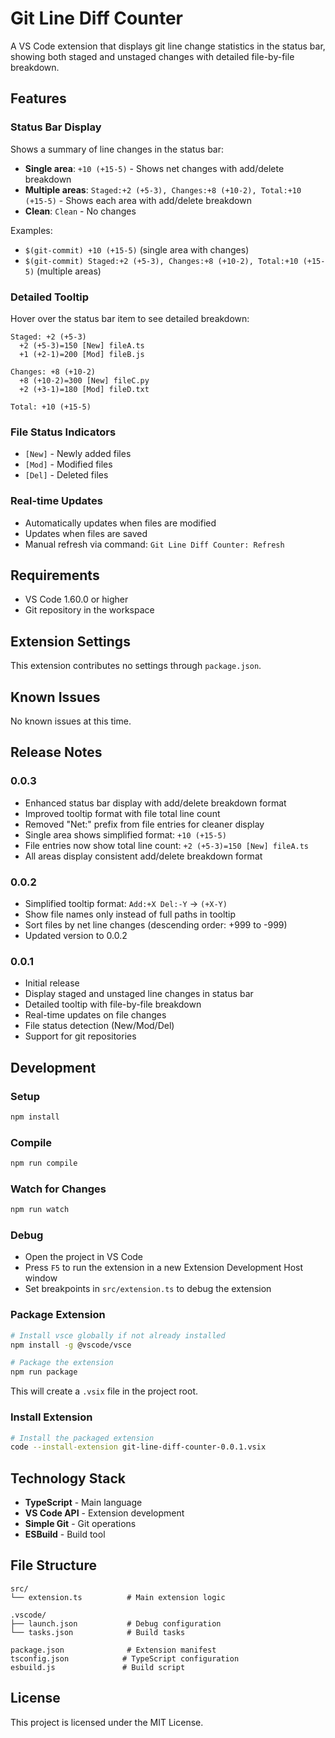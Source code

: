 # Git Line Diff Counter

A VS Code extension that displays git line change statistics in the status bar, showing both staged and unstaged changes with detailed file-by-file breakdown.

## Features

### Status Bar Display
Shows a summary of line changes in the status bar:
- **Single area**: `+10 (+15-5)` - Shows net changes with add/delete breakdown
- **Multiple areas**: `Staged:+2 (+5-3), Changes:+8 (+10-2), Total:+10 (+15-5)` - Shows each area with add/delete breakdown
- **Clean**: `Clean` - No changes

Examples:
- `$(git-commit) +10 (+15-5)` (single area with changes)
- `$(git-commit) Staged:+2 (+5-3), Changes:+8 (+10-2), Total:+10 (+15-5)` (multiple areas)

### Detailed Tooltip
Hover over the status bar item to see detailed breakdown:

```
Staged: +2 (+5-3)
  +2 (+5-3)=150 [New] fileA.ts
  +1 (+2-1)=200 [Mod] fileB.js

Changes: +8 (+10-2)
  +8 (+10-2)=300 [New] fileC.py
  +2 (+3-1)=180 [Mod] fileD.txt

Total: +10 (+15-5)
```

### File Status Indicators
- `[New]` - Newly added files
- `[Mod]` - Modified files  
- `[Del]` - Deleted files

### Real-time Updates
- Automatically updates when files are modified
- Updates when files are saved
- Manual refresh via command: `Git Line Diff Counter: Refresh`

## Requirements

- VS Code 1.60.0 or higher
- Git repository in the workspace

## Extension Settings

This extension contributes no settings through `package.json`.

## Known Issues

No known issues at this time.

## Release Notes

### 0.0.3
- Enhanced status bar display with add/delete breakdown format
- Improved tooltip format with file total line count  
- Removed "Net:" prefix from file entries for cleaner display
- Single area shows simplified format: `+10 (+15-5)`
- File entries now show total line count: `+2 (+5-3)=150 [New] fileA.ts`
- All areas display consistent add/delete breakdown format

### 0.0.2
- Simplified tooltip format: `Add:+X Del:-Y` → `(+X-Y)`
- Show file names only instead of full paths in tooltip
- Sort files by net line changes (descending order: +999 to -999)
- Updated version to 0.0.2

### 0.0.1
- Initial release
- Display staged and unstaged line changes in status bar
- Detailed tooltip with file-by-file breakdown
- Real-time updates on file changes
- File status detection (New/Mod/Del)
- Support for git repositories

## Development

### Setup
```bash
npm install
```

### Compile
```bash
npm run compile
```

### Watch for Changes
```bash
npm run watch
```

### Debug
- Open the project in VS Code
- Press `F5` to run the extension in a new Extension Development Host window
- Set breakpoints in `src/extension.ts` to debug the extension

### Package Extension
```bash
# Install vsce globally if not already installed
npm install -g @vscode/vsce

# Package the extension
npm run package
```
This will create a `.vsix` file in the project root.

### Install Extension
```bash
# Install the packaged extension
code --install-extension git-line-diff-counter-0.0.1.vsix
```


## Technology Stack

- **TypeScript** - Main language
- **VS Code API** - Extension development
- **Simple Git** - Git operations
- **ESBuild** - Build tool

## File Structure

```
src/
└── extension.ts          # Main extension logic

.vscode/
├── launch.json           # Debug configuration
└── tasks.json            # Build tasks

package.json              # Extension manifest
tsconfig.json            # TypeScript configuration
esbuild.js               # Build script
```

## License

This project is licensed under the MIT License.